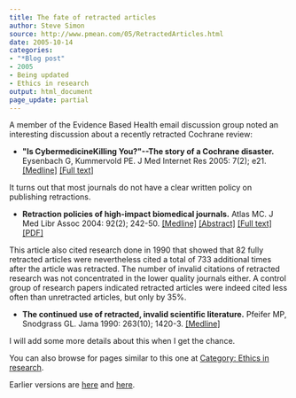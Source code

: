 ```yaml
---
title: The fate of retracted articles
author: Steve Simon
source: http://www.pmean.com/05/RetractedArticles.html
date: 2005-10-14
categories:
- "*Blog post"
- 2005
- Being updated
- Ethics in research
output: html_document
page_update: partial
---
```


A member of the Evidence Based Health email discussion group noted an
interesting discussion about a recently retracted Cochrane review:

- **"Is CybermedicineKilling You?"\--The story of a Cochrane
disaster.** Eysenbach G, Kummervold PE. J Med Internet Res 2005:
7(2); e21.
[\[Medline\]](http://www.ncbi.nlm.nih.gov/entrez/query.fcgi?cmd=Retrieve&db=PubMed&list_uids=15998612&dopt=Abstract)
[\[Full text\]](http://www.jmir.org/2005/2/e21)

It turns out that most journals do not have a clear written policy on
publishing retractions.

- **Retraction policies of high-impact biomedical journals.**
Atlas MC. J Med Libr Assoc 2004: 92(2); 242-50.
[\[Medline\]](http://www.ncbi.nlm.nih.gov/entrez/query.fcgi?cmd=Retrieve&db=PubMed&list_uids=15098054&dopt=Abstract)
[\[Abstract\]](http://www.pubmedcentral.gov/articlerender.fcgi?artid=385306&rendertype=abstract)
[\[Full
text\]](http://www.pubmedcentral.gov/articlerender.fcgi?artid=385306)
[\[PDF\]](http://www.pubmedcentral.gov/picrender.fcgi?artid=385306&blobtype=pdf)

This article also cited research done in 1990 that showed that 82
fully retracted articles were nevertheless cited a total of 733
additional times after the article was retracted. The number of
invalid citations of retracted research was not concentrated in the
lower quality journals either. A control group of research papers
indicated retracted articles were indeed cited less often than
unretracted articles, but only by 35%.

- **The continued use of retracted, invalid scientific literature.**
Pfeifer MP, Snodgrass GL. Jama 1990: 263(10); 1420-3.
[\[Medline\]](http://www.ncbi.nlm.nih.gov/entrez/query.fcgi?cmd=Retrieve&db=PubMed&list_uids=2406475&dopt=Abstract)

I will add some more details about this when I get the chance.



You can also browse
for pages similar to this one at [Category: Ethics in
research](../category/EthicsInResearch.html).

Earlier versions are [here][sim1] and [here][sim2].

[sim1]: http://www.pmean.com/05/RetractedArticles.html
[sim2]: http://new.pmean.com/retracted-articles/

